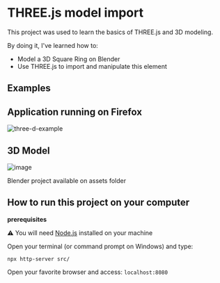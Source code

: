 # THREE.js model import 

This project was used to learn the basics of THREE.js and 3D modeling.

By doing it,  I've learned how to:

- Model a 3D Square Ring on Blender
- Use THREE.js to import and manipulate this element

## Examples

## Application running on Firefox
![three-d-example](https://user-images.githubusercontent.com/62032328/204412896-20ae215f-af6b-4357-ad8b-6c504aa8722f.gif)

## 3D Model

![image](https://user-images.githubusercontent.com/62032328/204413084-62bd1181-5f02-4ae7-986b-9537c6620741.png)

<caption>Blender project available on assets folder</caption>


## How to run this project on your computer

**prerequisites**

⚠️ You will need [Node.js](https://nodejs.org/en/) installed on your machine


Open your terminal (or command prompt on Windows) and type:

```
npx http-server src/
```

Open your favorite browser and access: `localhost:8080` 

